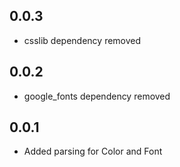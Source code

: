 ## 0.0.3

* csslib dependency removed

## 0.0.2

* google_fonts dependency removed

## 0.0.1

* Added parsing for Color and Font
